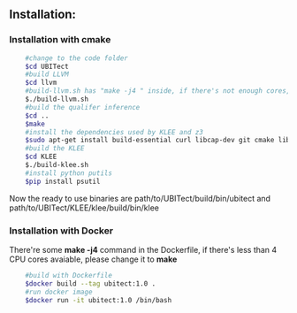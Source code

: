 ## Installation:
### Installation with cmake
```sh
    #change to the code folder
    $cd UBITect
    #build LLVM
    $cd llvm
    #build-llvm.sh has "make -j4 " inside, if there's not enough cores, please modify it to "make"
    $./build-llvm.sh
    #build the qualifer inference
    $cd ..
    $make
    #install the dependencies used by KLEE and z3
    $sudo apt-get install build-essential curl libcap-dev git cmake libncurses5-dev python-minimal python-pip unzip libtcmalloc-minimal4 libgoogle-perftools-dev zlib1g-dev
    #build the KLEE
    $cd KLEE
    $./build-klee.sh
    #install python putils
    $pip install psutil
```
Now the ready to use binaries are path/to/UBITect/build/bin/ubitect and path/to/UBITect/KLEE/klee/build/bin/klee
### Installation with Docker
There're some **make -j4** command in the Dockerfile, if there's less than 4 CPU cores avaiable, please change it to **make**
```sh
    #build with Dockerfile
    $docker build --tag ubitect:1.0 .
    #run docker image
    $docker run -it ubitect:1.0 /bin/bash
```
